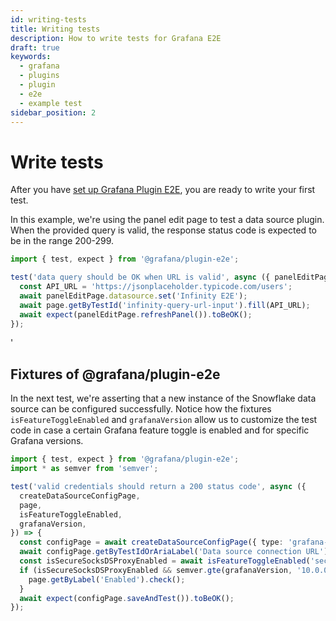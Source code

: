 ```yaml
---
id: writing-tests
title: Writing tests
description: How to write tests for Grafana E2E
draft: true
keywords:
  - grafana
  - plugins
  - plugin
  - e2e
  - example test
sidebar_position: 2
---
```


# Write tests

After you have [set up Grafana Plugin E2E](installation.md), you are ready to write your first test.

In this example, we're using the panel edit page to test a data source plugin. When the provided query is valid, the response status code is expected to be in the range 200-299.

```typescript
import { test, expect } from '@grafana/plugin-e2e';

test('data query should be OK when URL is valid', async ({ panelEditPage, page }) => {
  const API_URL = 'https://jsonplaceholder.typicode.com/users';
  await panelEditPage.datasource.set('Infinity E2E');
  await page.getByTestId('infinity-query-url-input').fill(API_URL);
  await expect(panelEditPage.refreshPanel()).toBeOK();
});
```

<!-- ## Using `grafanaVersion` and `isFeatureToggleEnabled` fixtures -->'

## Fixtures of @grafana/plugin-e2e

In the next test, we're asserting that a new instance of the Snowflake data source can be configured successfully. Notice how the fixtures `isFeatureToggleEnabled` and `grafanaVersion` allow us to customize the test code in case a certain Grafana feature toggle is enabled and for specific Grafana versions.

```typescript
import { test, expect } from '@grafana/plugin-e2e';
import * as semver from 'semver';

test('valid credentials should return a 200 status code', async ({
  createDataSourceConfigPage,
  page,
  isFeatureToggleEnabled,
  grafanaVersion,
}) => {
  const configPage = await createDataSourceConfigPage({ type: 'grafana-snowflake-datasource' });
  await configPage.getByTestIdOrAriaLabel('Data source connection URL').fill('http://localhost:9090');
  const isSecureSocksDSProxyEnabled = await isFeatureToggleEnabled('secureSocksDSProxyEnabled');
  if (isSecureSocksDSProxyEnabled && semver.gte(grafanaVersion, '10.0.0')) {
    page.getByLabel('Enabled').check();
  }
  await expect(configPage.saveAndTest()).toBeOK();
});
```
